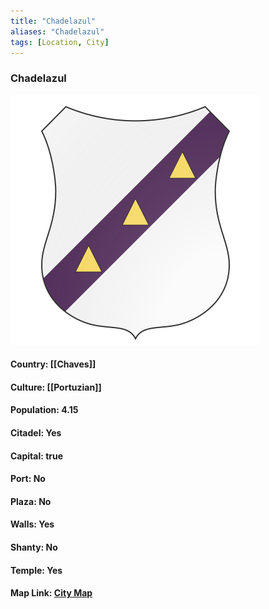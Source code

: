 ```yaml
---
title: "Chadelazul"
aliases: "Chadelazul"
tags: [Location, City]
---
```

### Chadelazul
![](attachment/77ea8cdebd1018184bd82bedde5c87be.svg)

#### Country: [[Chaves]]

#### Culture: [[Portuzian]]

#### Population: 4.15

#### Citadel: Yes

#### Capital: true

#### Port: No

#### Plaza: No

#### Walls: Yes

#### Shanty: No

#### Temple: Yes

#### Map Link: [City Map](https:&#x2F;&#x2F;watabou.github.io&#x2F;city-generator&#x2F;?size&#x3D;38&amp;seed&#x3D;1333417926&amp;name&#x3D;Chadelazul&amp;greens&#x3D;1&amp;farms&#x3D;0&amp;citadel&#x3D;1&amp;urban_castle&#x3D;1&amp;plaza&#x3D;1&amp;temple&#x3D;1&amp;walls&#x3D;1&amp;shantytown&#x3D;1&amp;coast&#x3D;0&amp;river&#x3D;1&amp;gates&#x3D;-1)